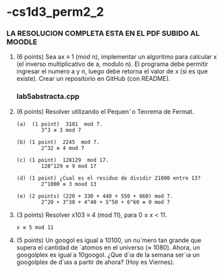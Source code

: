 # -cs1d3_perm2_2
### LA RESOLUCION COMPLETA ESTA EN EL PDF SUBIDO AL MOODLE

1. (6 points) Sea ax ≡ 1 (mod n), implementar un algoritmo para calcular x (el inverso multiplicativo de a, modulo n). El programa debe permitir ingresar el numero a y n, luego debe retorna el valor de x (si es que existe). Crear un repositorio en GitHub (con README).
    ### lab5abstracta.cpp
    
2.	(6 points)  Resolver utilizando el Pequen˜o  Teorema  de  Fermat.

 
    ```
    (a)  (1 point)  3181  mod 7.
            3^3 ≡ 3 mod 7   
    ```
    ```
    (b)	(1 point)  2245  mod 7.
            2^32 ≡ 4 mod 7
    ```
    ```
    (c) (1 point)  128129  mod 17.
            128^129 ≡ 9 mod 17
    ```
    ```
    (d) (1 point) ¿Cual es el residuo de dividir 21000 entre 13?
            2^1000 ≡ 3 mood 13
    ```
    ```
    (e) (2 points) (220 + 330 + 440 + 550 + 660) mod 7.
            2^20 + 3^30 + 4^40 + 5^50 + 6^60 ≡ 0 mod 7
    ```

3.	(3 points) Resolver x103 ≡ 4 (mod 11), para 0 ≤ x < 11.
    ```
    x ≡ 5 mod 11
    ```
5.	(5 points)  Un googol  es igual a 10100, un nu´mero tan grande que supera el cantidad de ´atomos en el universo (≈ 1080). Ahora, un googolplex es igual a 10googol.  ¿Que d´ıa de la semana ser´ıa un googolplex de d´ıas a partir de ahora? (Hoy es Viernes).

